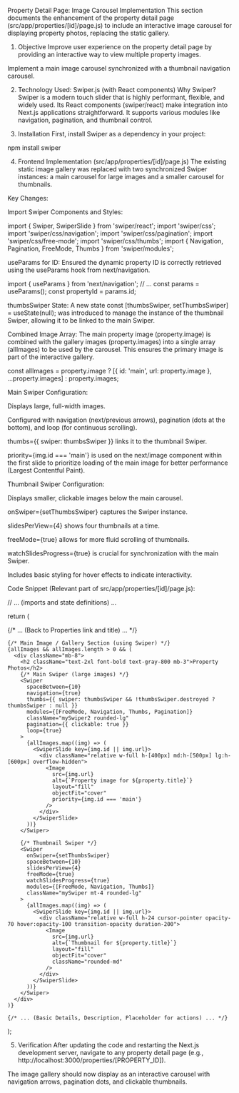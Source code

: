 Property Detail Page: Image Carousel Implementation
This section documents the enhancement of the property detail page (src/app/properties/[id]/page.js) to include an interactive image carousel for displaying property photos, replacing the static gallery.

1. Objective
Improve user experience on the property detail page by providing an interactive way to view multiple property images.

Implement a main image carousel synchronized with a thumbnail navigation carousel.

2. Technology Used: Swiper.js (with React components)
Why Swiper? Swiper is a modern touch slider that is highly performant, flexible, and widely used. Its React components (swiper/react) make integration into Next.js applications straightforward. It supports various modules like navigation, pagination, and thumbnail control.

3. Installation
First, install Swiper as a dependency in your project:

npm install swiper

4. Frontend Implementation (src/app/properties/[id]/page.js)
The existing static image gallery was replaced with two synchronized Swiper instances: a main carousel for large images and a smaller carousel for thumbnails.

Key Changes:

Import Swiper Components and Styles:

import { Swiper, SwiperSlide } from 'swiper/react';
import 'swiper/css';
import 'swiper/css/navigation';
import 'swiper/css/pagination';
import 'swiper/css/free-mode';
import 'swiper/css/thumbs';
import { Navigation, Pagination, FreeMode, Thumbs } from 'swiper/modules';

useParams for ID: Ensured the dynamic property ID is correctly retrieved using the useParams hook from next/navigation.

import { useParams } from 'next/navigation';
// ...
const params = useParams();
const propertyId = params.id;

thumbsSwiper State: A new state const [thumbsSwiper, setThumbsSwiper] = useState(null); was introduced to manage the instance of the thumbnail Swiper, allowing it to be linked to the main Swiper.

Combined Image Array: The main property image (property.image) is combined with the gallery images (property.images) into a single array (allImages) to be used by the carousel. This ensures the primary image is part of the interactive gallery.

const allImages = property.image ? [{ id: 'main', url: property.image }, ...property.images] : property.images;

Main Swiper Configuration:

Displays large, full-width images.

Configured with navigation (next/previous arrows), pagination (dots at the bottom), and loop (for continuous scrolling).

thumbs={{ swiper: thumbsSwiper }} links it to the thumbnail Swiper.

priority={img.id === 'main'} is used on the next/image component within the first slide to prioritize loading of the main image for better performance (Largest Contentful Paint).

Thumbnail Swiper Configuration:

Displays smaller, clickable images below the main carousel.

onSwiper={setThumbsSwiper} captures the Swiper instance.

slidesPerView={4} shows four thumbnails at a time.

freeMode={true} allows for more fluid scrolling of thumbnails.

watchSlidesProgress={true} is crucial for synchronization with the main Swiper.

Includes basic styling for hover effects to indicate interactivity.

Code Snippet (Relevant part of src/app/properties/[id]/page.js):

// ... (imports and state definitions) ...

return (
  <main className="p-4 max-w-4xl mx-auto bg-white shadow-lg rounded-lg my-8">
    {/* ... (Back to Properties link and title) ... */}

    {/* Main Image / Gallery Section (using Swiper) */}
    {allImages && allImages.length > 0 && (
      <div className="mb-8">
        <h2 className="text-2xl font-bold text-gray-800 mb-3">Property Photos</h2>
        {/* Main Swiper (large images) */}
        <Swiper
          spaceBetween={10}
          navigation={true}
          thumbs={{ swiper: thumbsSwiper && !thumbsSwiper.destroyed ? thumbsSwiper : null }}
          modules={[FreeMode, Navigation, Thumbs, Pagination]}
          className="mySwiper2 rounded-lg"
          pagination={{ clickable: true }}
          loop={true}
        >
          {allImages.map((img) => (
            <SwiperSlide key={img.id || img.url}>
              <div className="relative w-full h-[400px] md:h-[500px] lg:h-[600px] overflow-hidden">
                <Image
                  src={img.url}
                  alt={`Property image for ${property.title}`}
                  layout="fill"
                  objectFit="cover"
                  priority={img.id === 'main'}
                />
              </div>
            </SwiperSlide>
          ))}
        </Swiper>

        {/* Thumbnail Swiper */}
        <Swiper
          onSwiper={setThumbsSwiper}
          spaceBetween={10}
          slidesPerView={4}
          freeMode={true}
          watchSlidesProgress={true}
          modules={[FreeMode, Navigation, Thumbs]}
          className="mySwiper mt-4 rounded-lg"
        >
          {allImages.map((img) => (
            <SwiperSlide key={img.id || img.url}>
              <div className="relative w-full h-24 cursor-pointer opacity-70 hover:opacity-100 transition-opacity duration-200">
                <Image
                  src={img.url}
                  alt={`Thumbnail for ${property.title}`}
                  layout="fill"
                  objectFit="cover"
                  className="rounded-md"
                />
              </div>
            </SwiperSlide>
          ))}
        </Swiper>
      </div>
    )}

    {/* ... (Basic Details, Description, Placeholder for actions) ... */}
  </main>
);

5. Verification
After updating the code and restarting the Next.js development server, navigate to any property detail page (e.g., http://localhost:3000/properties/[PROPERTY_ID]).

The image gallery should now display as an interactive carousel with navigation arrows, pagination dots, and clickable thumbnails.